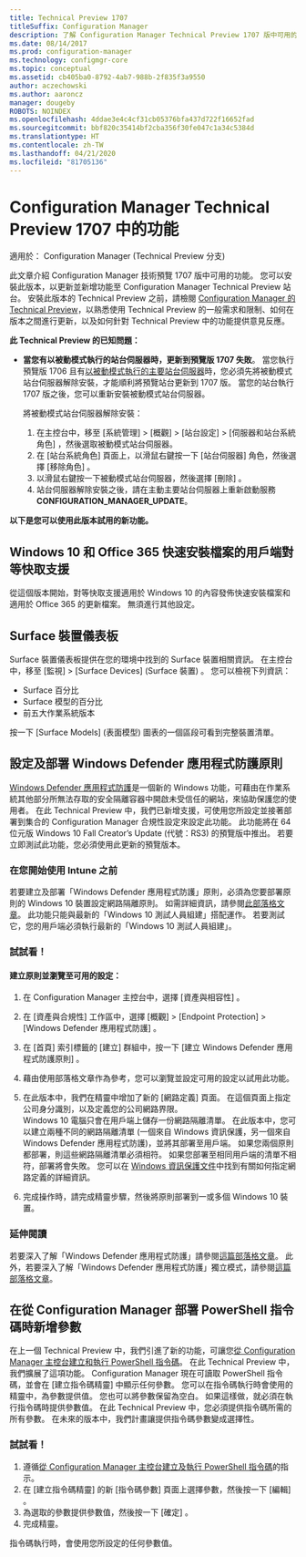 ```yaml
---
title: Technical Preview 1707
titleSuffix: Configuration Manager
description: 了解 Configuration Manager Technical Preview 1707 版中可用的功能。
ms.date: 08/14/2017
ms.prod: configuration-manager
ms.technology: configmgr-core
ms.topic: conceptual
ms.assetid: cb405ba0-8792-4ab7-988b-2f835f3a9550
author: aczechowski
ms.author: aaroncz
manager: dougeby
ROBOTS: NOINDEX
ms.openlocfilehash: 4ddae3e4c4cf31cb05376bfa437d722f16652fad
ms.sourcegitcommit: bbf820c35414bf2cba356f30fe047c1a34c5384d
ms.translationtype: HT
ms.contentlocale: zh-TW
ms.lasthandoff: 04/21/2020
ms.locfileid: "81705136"
---
```

# <a name="capabilities-in-technical-preview-1707-for-configuration-manager"></a>Configuration Manager Technical Preview 1707 中的功能

適用於：  Configuration Manager (Technical Preview 分支)

此文章介紹 Configuration Manager 技術預覽 1707 版中可用的功能。 您可以安裝此版本，以更新並新增功能至 Configuration Manager Technical Preview 站台。 安裝此版本的 Technical Preview 之前，請檢閱 [Configuration Manager 的 Technical Preview](../../core/get-started/technical-preview.md)，以熟悉使用 Technical Preview 的一般需求和限制、如何在版本之間進行更新，以及如何針對 Technical Preview 中的功能提供意見反應。     


<!--  Known Issues Template   
**Known Issues in this Technical Preview:**
-   **Issue Name**. Details
    Workaround details.
-->

**此 Technical Preview 的已知問題：**
- **當您有以被動模式執行的站台伺服器時，更新到預覽版 1707 失敗**。 當您執行預覽版 1706 且有[以被動模式執行的主要站台伺服器](capabilities-in-technical-preview-1706.md#site-server-role-high-availability)時，您必須先將被動模式站台伺服器解除安裝，才能順利將預覽站台更新到 1707 版。 當您的站台執行 1707 版之後，您可以重新安裝被動模式站台伺服器。

  將被動模式站台伺服器解除安裝：
  1. 在主控台中，移至 [系統管理]   > [概觀]   > [站台設定]   > [伺服器和站台系統角色]  ，然後選取被動模式站台伺服器。
  2. 在 [站台系統角色]  頁面上，以滑鼠右鍵按一下 [站台伺服器]  角色，然後選擇 [移除角色]  。
  3. 以滑鼠右鍵按一下被動模式站台伺服器，然後選擇 [刪除]  。
  4. 站台伺服器解除安裝之後，請在主動主要站台伺服器上重新啟動服務 **CONFIGURATION_MANAGER_UPDATE**。



**以下是您可以使用此版本試用的新功能。**  

<!--  Rough Section Template
##  FEATURE

### Procedure 1
### Try it out!  
 Try to complete the following tasks and then send us **Feedback** from the **Home** tab of the Ribbon to let us know how it worked:
 -  Task 1
 -  Task 2              
-->

## <a name="client-peer-cache-support-for-express-installation-files-for-windows-10-and-office-365"></a>Windows 10 和 Office 365 快速安裝檔案的用戶端對等快取支援
<!-- 1352486 -->
從這個版本開始，對等快取支援適用於 Windows 10 的內容發佈快速安裝檔案和適用於 Office 365 的更新檔案。 無須進行其他設定。

## <a name="surface-device-dashboard"></a>Surface 裝置儀表板
<!--1355788-->
Surface 裝置儀表板提供在您的環境中找到的 Surface 裝置相關資訊。 在主控台中，移至 [監視]   > [Surface Devices] (Surface 裝置)  。 您可以檢視下列資訊：
- Surface 百分比
- Surface 模型的百分比
- 前五大作業系統版本

按一下 [Surface Models] (表面模型)  圖表的一個區段可看到完整裝置清單。  

## <a name="configure-and-deploy-windows-defender-application-guard-policies"></a>設定及部署 Windows Defender 應用程式防護原則
<!-- 1351960 -->

[Windows Defender 應用程式防護](https://blogs.windows.com/msedgedev/2016/09/27/application-guard-microsoft-edge/#XLxEbcpkuKcFebrw.97)是一個新的 Windows 功能，可藉由在作業系統其他部分所無法存取的安全隔離容器中開啟未受信任的網站，來協助保護您的使用者。 在此 Technical Preview 中，我們已新增支援，可使用您所設定並接著部署到集合的 Configuration Manager 合規性設定來設定此功能。 此功能將在 64 位元版 Windows 10 Fall Creator’s Update (代號：RS3) 的預覽版中推出。 若要立即測試此功能，您必須使用此更新的預覽版本。

### <a name="before-you-start"></a>在您開始使用 Intune 之前

若要建立及部署「Windows Defender 應用程式防護」原則，必須為您要部署原則的 Windows 10 裝置設定網路隔離原則。 如需詳細資訊，請參閱[此部落格文章](https://blogs.windows.com/msedgedev/2016/09/27/application-guard-microsoft-edge/#BmJGKPfSjHHzsMmI.97)。 此功能只能與最新的「Windows 10 測試人員組建」搭配運作。 若要測試它，您的用戶端必須執行最新的「Windows 10 測試人員組建」。

### <a name="try-it-out"></a>試試看！

#### <a name="to-create-a-policy-and-to-browse-the-available-settings"></a>建立原則並瀏覽至可用的設定：

1. 在 Configuration Manager 主控台中，選擇 [資產與相容性]  。
2. 在 [資產與合規性]  工作區中，選擇 [概觀]   > [Endpoint Protection]   > [Windows Defender 應用程式防護]  。
3. 在 [首頁]  索引標籤的 [建立]  群組中，按一下 [建立 Windows Defender 應用程式防護原則]  。
4. 藉由使用部落格文章作為參考，您可以瀏覽並設定可用的設定以試用此功能。
5. 在此版本中，我們在精靈中增加了新的 [網路定義]  頁面。 在這個頁面上指定公司身分識別，以及定義您的公司網路界限。<br>Windows 10 電腦只會在用戶端上儲存一份網路隔離清單。 在此版本中，您可以建立兩種不同的網路隔離清單 (一個來自 Windows 資訊保護，另一個來自 Windows Defender 應用程式防護)，並將其部署至用戶端。 如果您兩個原則都部署，則這些網路隔離清單必須相符。 如果您部署至相同用戶端的清單不相符，部署將會失敗。
您可以在 [Windows 資訊保護文件](https://docs.microsoft.com/windows/security/information-protection/windows-information-protection/create-wip-policy-using-configmgr)中找到有關如何指定網路定義的詳細資訊。

6. 完成操作時，請完成精靈步驟，然後將原則部署到一或多個 Windows 10 裝置。

### <a name="further-reading"></a>延伸閱讀
若要深入了解「Windows Defender 應用程式防護」請參閱[這篇部落格文章](https://blogs.windows.com/msedgedev/2016/09/27/application-guard-microsoft-edge/#BmJGKPfSjHHzsMmI.97)。 此外，若要深入了解「Windows Defender 應用程式防護」獨立模式，請參閱[這篇部落格文章](https://techcommunity.microsoft.com/t5/Windows-Insider-Program/Windows-Defender-Application-Guard-Standalone-mode/td-p/66903)。

## <a name="add-parameters-when-you-deploy-powershell-scripts-from-configuration-manager"></a>在從 Configuration Manager 部署 PowerShell 指令碼時新增參數

<!-- 1236459 --->

在上一個 Technical Preview 中，我們引進了新的功能，可讓您[從 Configuration Manager 主控台建立和執行 PowerShell 指令碼](capabilities-in-technical-preview-1706.md#create-and-run-powershell-scripts-from-the-configuration-manager-console)。
在此 Technical Preview 中，我們擴展了這項功能。 Configuration Manager 現在可讀取 PowerShell 指令碼，並會在 [建立指令碼精靈] 中顯示任何參數。 您可以在指令碼執行時會使用的精靈中，為參數提供值。 您也可以將參數保留為空白。 如果這樣做，就必須在執行指令碼時提供參數值。
在此 Technical Preview 中，您必須提供指令碼所需的所有參數。 在未來的版本中，我們計畫讓提供指令碼參數變成選擇性。

### <a name="try-it-out"></a>試試看！

1. 遵循[從 Configuration Manager 主控台建立及執行 PowerShell 指令碼](capabilities-in-technical-preview-1706.md#create-and-run-powershell-scripts-from-the-configuration-manager-console)的指示。
2. 在 [建立指令碼精靈]  的新 [指令碼參數]  頁面上選擇參數，然後按一下 [編輯]  。
3. 為選取的參數提供參數值，然後按一下 [確定]  。
4. 完成精靈。

指令碼執行時，會使用您所設定的任何參數值。
